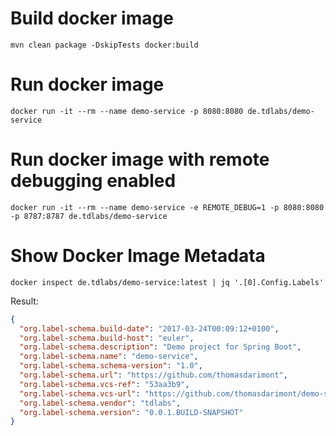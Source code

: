 # Build docker image
```
mvn clean package -DskipTests docker:build
```

# Run docker image
```
docker run -it --rm --name demo-service -p 8080:8080 de.tdlabs/demo-service
```

# Run docker image with remote debugging enabled
```
docker run -it --rm --name demo-service -e REMOTE_DEBUG=1 -p 8080:8080 -p 8787:8787 de.tdlabs/demo-service
```

# Show Docker Image Metadata
```
docker inspect de.tdlabs/demo-service:latest | jq '.[0].Config.Labels'
```

Result:
```json
{
  "org.label-schema.build-date": "2017-03-24T00:09:12+0100",
  "org.label-schema.build-host": "euler",
  "org.label-schema.description": "Demo project for Spring Boot",
  "org.label-schema.name": "demo-service",
  "org.label-schema.schema-version": "1.0",
  "org.label-schema.url": "https://github.com/thomasdarimont",
  "org.label-schema.vcs-ref": "53aa3b9",
  "org.label-schema.vcs-url": "https://github.com/thomasdarimont/demo-service",
  "org.label-schema.vendor": "tdlabs",
  "org.label-schema.version": "0.0.1.BUILD-SNAPSHOT"
}
```